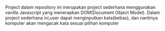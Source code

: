 Project dalam repository ini merupakan project sederhana menggunakan vanilla Javascript yang menerapkan DOM(Document Object Model).
Dalam project sederhana ini,user dapat menginputkan kata(bebas), dan nantinya komputer akan mengacak kata sesuai pilihan komputer
